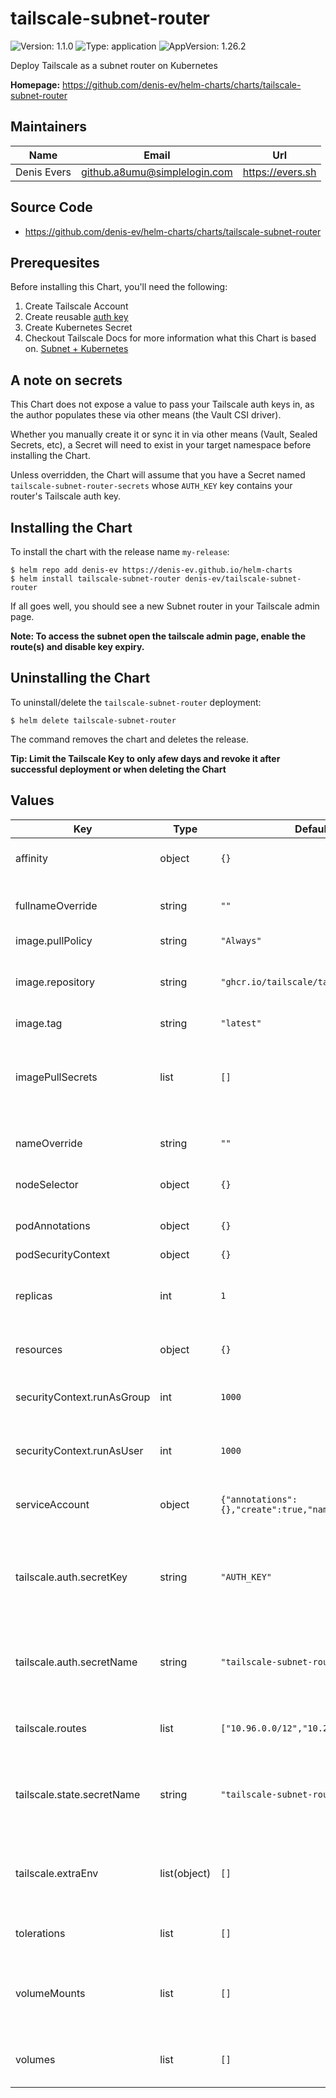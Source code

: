 # tailscale-subnet-router

![Version: 1.1.0](https://img.shields.io/badge/Version-1.0.0-informational?style=flat-square) ![Type: application](https://img.shields.io/badge/Type-application-informational?style=flat-square) ![AppVersion: 1.26.2](https://img.shields.io/badge/AppVersion-latest-informational?style=flat-square)

Deploy Tailscale as a subnet router on Kubernetes

**Homepage:** <https://github.com/denis-ev/helm-charts/charts/tailscale-subnet-router>

## Maintainers

| Name | Email | Url |
| ---- | ------ | --- |
| Denis Evers | <github.a8umu@simplelogin.com> | <https://evers.sh> |

## Source Code

* <https://github.com/denis-ev/helm-charts/charts/tailscale-subnet-router>

## Prerequesites

Before installing this Chart, you'll need the following:

1. Create Tailscale Account
2. Create reusable [auth key](https://tailscale.com/kb/1085/auth-keys/)
3. Create Kubernetes Secret 
4. Checkout Tailscale Docs for more information what this Chart is based on. [Subnet + Kubernetes](https://github.com/tailscale/tailscale/tree/main/docs/k8s#subnet-router)

## A note on secrets

This Chart does not expose a value to pass your Tailscale auth keys in, as the author populates these via other means (the Vault CSI driver).

Whether you manually create it or sync it in via other means (Vault, Sealed Secrets, etc), a Secret will need to exist in your target namespace before installing the Chart.

Unless overridden, the Chart will assume that you have a Secret named `tailscale-subnet-router-secrets` whose `AUTH_KEY` key contains your router's Tailscale auth key.

## Installing the Chart

To install the chart with the release name `my-release`:

```console
$ helm repo add denis-ev https://denis-ev.github.io/helm-charts
$ helm install tailscale-subnet-router denis-ev/tailscale-subnet-router
```

If all goes well, you should see a new Subnet router in your Tailscale admin page.

**Note: To access the subnet open the tailscale admin page, enable the route(s) and disable key expiry.**

## Uninstalling the Chart

To uninstall/delete the `tailscale-subnet-router` deployment:

```console
$ helm delete tailscale-subnet-router
```

The command removes the chart and deletes the release.

**Tip: Limit the Tailscale Key to only afew days and revoke it after successful deployment or when deleting the Chart**

## Values

| Key | Type | Default | Description |
|-----|------|---------|-------------|
| affinity | object | `{}` | [Affinity](https://kubernetes.io/docs/concepts/configuration/assign-pod-node/#affinity-and-anti-affinity) for pod assignment |
| fullnameOverride | string | `""` | Optional override for app fullname |
| image.pullPolicy | string | `"Always"` |  |
| image.repository | string | `"ghcr.io/tailscale/tailscale:latest"` | **Build your own image and override this!** |
| image.tag | string | `"latest"` |  |
| imagePullSecrets | list | `[]` | List the secrets containing the Docker creds for images in this Chart |
| nameOverride | string | `""` | Optional override for app name |
| nodeSelector | object | `{}` | Node labels for [pod assignment](https://kubernetes.io/docs/user-guide/node-selection/) |
| podAnnotations | object | `{}` | Additional annotations for the pods |
| podSecurityContext | object | `{}` |  |
| replicas | int | `1` | Do not change! Only `1` is currently supported. |
| resources | object | `{}` | Resources to allocate to the pods |
| securityContext.runAsGroup | int | `1000` | The GID of the user to run the router as |
| securityContext.runAsUser | int | `1000` | The UID of the user to run the router as |
| serviceAccount | object | `{"annotations":{},"create":true,"name":""}` | The service account to create or attach |
| tailscale.auth.secretKey | string | `"AUTH_KEY"` | The key within the above Secret that contains a Tailscale auth key |
| tailscale.auth.secretName | string | `"tailscale-subnet-router-secrets"` | The name of the secret containing a Tailscale auth key |
| tailscale.routes | list | `["10.96.0.0/12","10.244.0.0/16"]` | Routes for the subnet router to publish |
| tailscale.state.secretName | string | `"tailscale-subnet-router-state"` | The secret that the subnet router will store its state in |
| tailscale.extraEnv | list(object) | `[]` | Additional environment variables to include in the StatefulSet |
| tolerations | list | `[]` | [Tolerations](https://kubernetes.io/docs/concepts/configuration/taint-and-toleration/) for pod assignment |
| volumeMounts | list | `[]` | Additional volumes to add to mount to the primary container |
| volumes | list | `[]` | Additional volumes to add to the pod |

